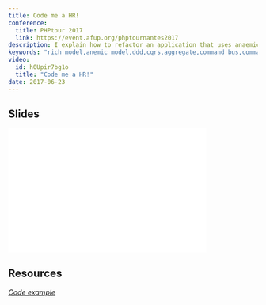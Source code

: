 ```yaml
---
title: Code me a HR!
conference:
  title: PHPtour 2017
  link: https://event.afup.org/phptournantes2017
description: I explain how to refactor an application that uses anaemic models to rich models. I introduce some design patterns like the repository, handling use cases with a command handler and the basics of CQRS.
keywords: "rich model,anemic model,ddd,cqrs,aggregate,command bus,command,command handler"
video:
  id: h0Upir7bg1o
  title: "Code me a HR!"
date: 2017-06-23
---
```


## Slides

<iframe src="//www.slideshare.net/slideshow/embed_code/key/obRjEzRff2NuIv" width="400" height="250" frameborder="0" marginwidth="0" marginheight="0" scrolling="no" allowfullscreen> </iframe>

## Resources

<a href=" https://gitlab.com/arnolanglade/code-me-hr">
    <i class="ion ion-logo-github"> Code example
